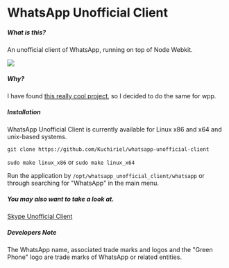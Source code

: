 WhatsApp Unofficial Client
===
##### What is this?

An unofficial client of WhatsApp, running on top of Node Webkit.

![](https://raw.githubusercontent.com/Kuchiriel/whatsapp-unofficial-client/master/resource/example/demo.png)

##### Why? 

I have found [this really cool project](https://github.com/haskellcamargo/skype-unofficial-client), so I decided to do the same for wpp.

##### Installation

WhatsApp Unofficial Client is currently available for Linux x86 and x64 and
unix-based systems.

`git clone https://github.com/Kuchiriel/whatsapp-unofficial-client`

`sudo make linux_x86` or `sudo make linux_x64`

Run the application by `/opt/whatsapp_unofficial_client/whatsapp` or through
searching for "WhatsApp" in the main menu.

##### You may also want to take a look at.

[Skype Unofficial Client](https://github.com/haskellcamargo/skype-unofficial-client)

##### Developers Note

The WhatsApp name, associated trade marks and logos and the "Green Phone" logo are trade marks of WhatsApp or related entities.
